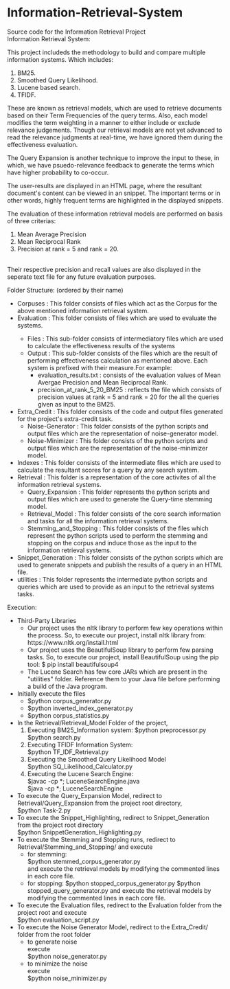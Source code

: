 # Information-Retrieval-System
Source code for the Information Retrieval Project<br>
Information Retrieval System:<br>
	<p>This project includeds the methodology to build and compare multiple information systems. Which includes:
	<ol>
		<li> BM25.</li>
		<li> Smoothed Query Likelihood. </li>
		<li> Lucene based search.</li>
		<li> TFIDF.</li>
		</ol>
	</p>
	<p>These are known as retrieval models, which are used to retrieve documents based on their Term Frequencies of the query terms.
	Also, each model modifies the term weighting in a manner to either include or exclude relevance judgements. Though our retrieval
	models are not yet advanced to read the relevance judgments at real-time, we have ignored them during the effectiveness evaluation.
	</p>
	<p>
	The Query Expansion is another technique to improve the input to these, in which, we have psuedo-relevance feedback to generate the terms which have higher probability to co-occur.</p>
<p>
	The user-results are displayed in an HTML page, where the resultant document's content can be viewed in an snippet. The important   terms or in other words, highly frequent terms are highlighted in the displayed snippets.
</p>
	<p>The evaluation of these information retrieval models are performed on basis of three criterias:
	<ol>
		<li> Mean Average Precision </li>
		<li> Mean Reciprocal Rank </li>
		<li> Precision at rank = 5 and rank = 20. </li>
		</ol>
<br>
	Their respective precision and recall values are also displayed in the seperate text file for any future evaluation purposes.
</p>
Folder Structure: (ordered by their name)
<ul>
	<li>Corpuses :	This folder consists of files which act as the Corpus for the above mentioned 
						information retrieval system.</li>
	<li>Evaluation 	:	This folder consists of files which are used to evaluate the systems.</li>
		<ul>
		<li>Files :	This sub-folder consists of intermediatory files which are used to calculate the effectiveness results of the systems </li>
		<li>Output :	This sub-folder consists of the files which are the result of performing effectiveness calculation as mentioned above. Each system is prefixed with their measure.For example:
			<ul>
							<li>evaluation_results.txt 	: consists of the evaluation values of Mean Avergae Precision and Mean Reciprocal Rank.</li>
				<li>	precision_at_rank_5_20_BM25 : reflects the file which consists of precision values at rank = 5 and rank = 20 for the all the queries given as input to the BM25.</li>
			</ul>
     </li>                         
     </ul>
	<li>Extra_Credit	:	This folder consists of the code and output files generated for the project's extra-credit task.
		<ul>
	<li>Noise-Generator	:	This folder consists of the python scripts and output files which are the representation of noise-generator model.</li>
	<li>Noise-Minimizer	:	This folder consists of the python scripts and output files which are the representation of the noise-minimizer model.</li>
			
  </ul>
  </li>
	<li>Indexes	:	This folder consists of the intermediate files which are used to calculate the resultant scores for a query by any
						search system.</li>
<li>
	Retrieval :	This folder is a representation of the core activites of all the information retrieval systems.
<ul><li>
		Query_Expansion	:	This folder represents the python scripts and output files which are used to generate the Query-time stemming
								model.</li>		
	<li>	Retrieval_Model	: This folder consists of the core search information and tasks for all the information retrieval systems.</li>
  <li>Stemming_and_Stopping :	This folder consists of the files which represent the python scripts used to perform the stemming and stopping on the corpus and induce those as the input to the information retrieval systems.</li>
</ul></li>
	<li>Snippet_Generation : This folder consists of the python scripts which are used to generate snippets and publish the results of a query in an HTML file.</li>
	<li>utilities	:	This folder represents the intermediate python scripts and queries which are used to provide as an input to the retrieval systems tasks.</li>

</ul>
Execution: <br>
<ul>
	<li>Third-Party Libraries
	 <ul>
		<li>Our project uses the nltk library to perform few key operations within the process.
		So, to execute our project, install nltk library from:
			https://www.nltk.org/install.html</li>
               <li> Our project uses the BeautifulSoup library to perform few parsing tasks. So, to execute our
		project, install BeautifulSoup using the pip tool:
			$ pip install beautifulsoup4 </li>
		<li>The Lucene Search has few core JARs which are present in the "utilities" folder. Reference them to
		your Java file before performing a build of the Java program. </li>
	</ul>
        </li>
<li>	Initially execute the files 
	<ul>
		<li>$python corpus_generator.py</li>
		<li>$python inverted_index_generator.py</li>
		<li>$python corpus_statistics.py</li>
	</ul>	
	</li>	
	<li>In the Retrieval/Retrieval_Model Folder of the project, 
		<ol>
	<li> Executing BM25_Information system:
		$python preprocessor.py<br>
		$python search.py</li>
	<li>Executing TFIDF Information System:<br>
		$python TF_IDF_Retrieval.py</li>
	<li>Executing the Smoothed Query Likelihood Model<br>
		$python SQ_Likelihood_Calculator.py</li>
	<li>Executing the Lucene Search Engine:<br>
		$javac -cp *; LuceneSearchEngine.java<br>
		$java -cp *; LuceneSearchEngine
			</li>
		</ol>
        </li>
	<li>To execute the Query_Expansion Model, redirect to Retrieval/Query_Expansion from the project root directory,<br>
	$python Task-2.py
</li>
	<li>To execute the Snippet_Highlighting, redirect to Snippet_Generation from the project root directory<br>
		$python SnippetGeneration_Highlighting.py
        </li>
	<li>To execute the Stemming and Stopping runs, redirect to Retrieval/Stemming_and_Stopping/ and execute
		<ul>
			<li>
		for stemming: <br>
			$python stemmed_corpus_generator.py<br>
			and execute the retrieval models by modifying the commented lines in each core file.<br>
			</li>
			<li>
		for stopping:
			$python stopped_corpus_generator.py
			$python stopped_query_generator.py
	 		and execute the retrieval models by modifying the commented lines in each core file.
			</li>
		</ul>
        </li>
	<li>To execute the Evaluation files, redirect to the Evaluation folder from the project root and execute <br>
		$python evaluation_script.py
        </li>
	<li>To execute the Noise Generator Model, redirect to the Extra_Credit/ folder from the root folder 
		<ul>
   <li>to generate noise<br>
			execute<br>
	   $python noise_generator.py</li>
	<li>	to minimize the noise<br>
			execute<br>
		$python noise_minimizer.py</li>
		</ul>
		</li>
</ul>

